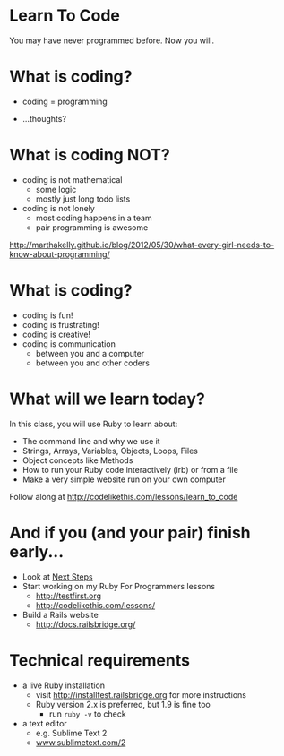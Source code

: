 # Learn To Code

You may have never programmed before. Now you will.

<!--# Schedule

9:00 introductions

9:30 lecture

10:45 - 11:00 mandatory break

12:30 lunch

1:30 class resumes

3:00 - 3:30 stretch break & snacks & coffee

4:30 discussion and next steps

5:00 bye
-->

# What is coding?

* coding = programming

* ...thoughts?

# What is coding NOT?

* coding is not mathematical
  * some logic
  * mostly just long todo lists
* coding is not lonely
  * most coding happens in a team
  * pair programming is awesome

<http://marthakelly.github.io/blog/2012/05/30/what-every-girl-needs-to-know-about-programming/>

# What is coding?

* coding is fun!
* coding is frustrating!
* coding is creative!
* coding is communication
  * between you and a computer
  * between you and other coders

# What will we learn today?

In this class, you will use Ruby to learn about:

*  The command line and why we use it
*  Strings, Arrays, Variables, Objects, Loops, Files
*  Object concepts like Methods
*  How to run your Ruby code interactively (irb) or from a file
*  Make a very simple website run on your own computer

Follow along at http://codelikethis.com/lessons/learn_to_code

<!--# Go at your own pace

* we will **definitely not** get through all the materials today
-->


<!--# What if I know some of that already?

* Pair up and fill in each other's gaps
* Promote yourself to TA
-->

# And if you (and your pair) finish early...

<!--* Let us know! -->
* Look at [Next Steps](next_steps.md)
* Start working on my Ruby For Programmers lessons
  * http://testfirst.org
  * http://codelikethis.com/lessons/
* Build a Rails website
  * http://docs.railsbridge.org/

# Technical requirements

<!--
* WIFI
  * SSID: ______
  * Username: ______
  * Password: ______
-->
* a live Ruby installation
  * visit http://installfest.railsbridge.org for more instructions
  * Ruby version 2.x is preferred, but 1.9 is fine too
    * run `ruby -v` to check
* a text editor
  * e.g. Sublime Text 2
  * www.sublimetext.com/2

<!--* If you do not have both of these things, RAISE YOUR HAND -->

